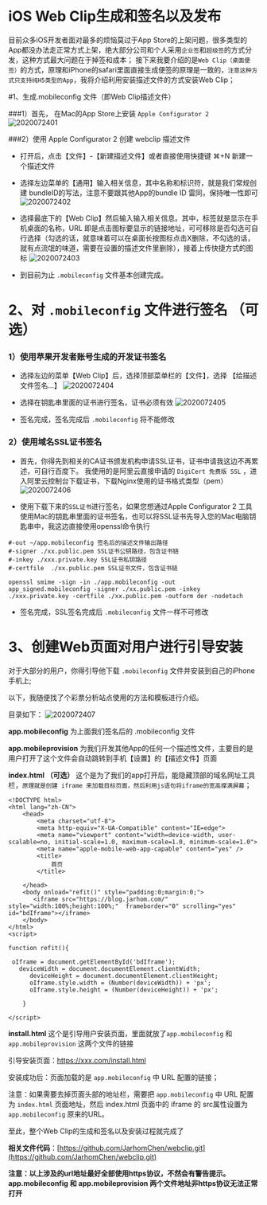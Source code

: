 # iOS Web Clip生成和签名以及发布

目前众多iOS开发者面对最多的烦恼莫过于App Store的上架问题，很多类型的App都没办法走正常方式上架，绝大部分公司和个人采用`企业签`和`超级签`的方式分发，这种方式最大问题在于掉签和成本；
接下来我要介绍的是`Web Clip（桌面便签）`的方式，原理和iPhone的safari里面直接生成便签的原理是一致的，`注意这种方式只支持纯H5类型的App`，我将介绍利用安装描述文件的方式安装Web Clip；

#1、生成.mobileconfig 文件（即Web Clip描述文件）

###1）首先， 在Mac的App Store上安装 `Apple Configurator 2`
![2020072401](media/15954985485962/2020072401.png)

###2）使用 Apple Configurator 2 创建 webclip 描述文件
* 打开后，点击【文件】-【新建描述文件】或者直接使用快捷键 ⌘+N 新建一个描述文件
* 选择左边菜单的【通用】输入相关信息，其中名称和标识符，就是我们常规创建 bundleID的写法，注意不要跟其他App的bundle ID 雷同，保持唯一性即可
![2020072402](media/15954985485962/2020072402.png)

* 选择最底下的【Web Clip】然后输入输入相关信息。其中，标签就是显示在手机桌面的名称，URL 即是点击图标要显示的链接地址，可可移除是否勾选可自行选择（勾选的话，就意味着可以在桌面长按图标点击X删除，不勾选的话，就有点流氓的味道，需要在设置的描述文件里删除），接着上传快捷方式的图标
![2020072403](media/15954985485962/2020072403.png)

* 到目前为止 `.mobileconfig` 文件基本创建完成。

# 2、对 `.mobileconfig`  文件进行签名 （可选）
### 1）使用苹果开发者账号生成的开发证书签名
* 选择左边的菜单【Web Clip】后，选择顶部菜单栏的【文件】，选择 【给描述文件签名...】
![2020072404](media/15954985485962/2020072404.jpg)

* 选择在钥匙串里面的证书进行签名，证书必须有效
![2020072405](media/15954985485962/2020072405.jpg)

* 签名完成，签名完成后 `.mobileconfig` 将不能修改

### 2）使用域名SSL证书签名

* 首先，你得先到相关的CA证书颁发机构申请SSL证书，证书申请我这边不再累述，可自行百度下。
我使用的是阿里云直接申请的 `DigiCert 免费版 SSL` ，进入阿里云控制台下载证书，下载Nginx使用的证书格式类型（pem）
![2020072406](media/15954985485962/2020072406.jpg)

* 使用下载下来的`SSL证书`进行签名，如果您想通过Apple Configurator 2 工具使用Mac的钥匙串里面的证书签名，也可以将SSL证书先导入您的Mac电脑钥匙串中，我这边直接使用openssl命令执行

```#-in ./app.mobileconfig 未签名webclip描述文件路径
#-out ~/app.mobileconfig 签名后的描述文件输出路径
#-signer ./xx.public.pem SSL证书公钥路径，包含证书链
#-inkey ./xxx.private.key SSL证书私钥路径
#-certfile  ./xx.public.pem SSL证书文件，包含证书链

openssl smime -sign -in ./app.mobileconfig -out app_signed.mobileconfig -signer ./xx.public.pem -inkey ./xxx.private.key -certfile ./xx.public.pem -outform der -nodetach
```

* 签名完成，SSL签名完成后 `.mobileconfig` 文件一样不可修改


# 3、创建Web页面对用户进行引导安装

对于大部分的用户，你得引导他下载  `.mobileconfig` 文件并安装到自己的iPhone手机上; 

以下，我随便找了个彩票分析站点使用的方法和模板进行介绍。

目录如下：
![2020072407](media/15954985485962/2020072407.jpg)

**app.mobileconfig** 为上面我们签名后的 .mobileconfig 文件

**app.mobileprovision** 为我们开发其他App的任何一个描述性文件，主要目的是用户打开了这个文件会自动跳转到手机【设置】的【描述文件】页面

**index.html （可选）** 这个是为了我们的app打开后，能隐藏顶部的域名网址工具栏，`原理就是创建 iframe 来加载目标页面，然后利用js语句将iframe的宽高撑满屏幕`；

```
<!DOCTYPE html>
<html lang="zh-CN">
    <head>
        <meta charset="utf-8">
        <meta http-equiv="X-UA-Compatible" content="IE=edge">
        <meta name="viewport" content="width=device-width, user-scalable=no, initial-scale=1.0, maximum-scale=1.0, minimum-scale=1.0">
        <meta name="apple-mobile-web-app-capable" content="yes" />
        <title>
            首页
        </title>

    </head>
    <body onload="refit()" style="padding:0;margin:0;">
       <iframe src="https://blog.jarhom.com/" style="width:100%;height:100%;"  frameborder="0" scrolling="yes"  id="bdIframe"></iframe>
    </body>
</html>
<script>

function refit(){

 oIframe = document.getElementById('bdIframe');
   deviceWidth = document.documentElement.clientWidth;
      deviceHeight = document.documentElement.clientHeight;
      oIframe.style.width = (Number(deviceWidth)) + 'px'; 
      oIframe.style.height = (Number(deviceHeight)) + 'px';

    }

</script>
```

**install.html** 这个是引导用户安装页面，里面就放了`app.mobileconfig` 和 `app.mobileprovision` 这两个文件的链接

引导安装页面：https://xxx.com/install.html 

安装成功后：页面加载的是 `app.mobileconfig` 中 URL 配置的链接；

注意：如果需要去掉页面头部的地址栏，需要把 `app.mobileconfig`  中 URL 配置为 `index.html` 页面地址，然后 index.html 页面中的 iframe 的 src属性设置为`app.mobileconfig` 原来的URL。

至此，整个Web Clip的生成和签名以及安装过程就完成了

**相关文件代码**：[https://github.com/JarhomChen/webclip.git](https://github.com/JarhomChen/webclip.git)

**注意：以上涉及的url地址最好全部使用https协议，不然会有警告提示。app.mobileconfig  和  app.mobileprovision 两个文件地址非https协议无法正常打开**


